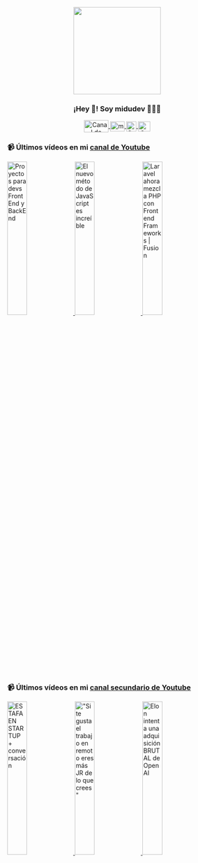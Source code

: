 <p align="center" width="300">
   <img align="center" width="200" src="https://user-images.githubusercontent.com/1561955/106762302-fda9de00-6635-11eb-99be-3ef744e60c0e.png" />
   <h3 align="center">¡Hey 👋! Soy midudev 👨🏻‍💻</h3>
</p>

<p align="center">
   <a href="https://twitch.tv/midudev" target="blank">
    <img align="center" src="https://upload.wikimedia.org/wikipedia/commons/c/ce/Twitch_logo_2019.svg" alt="Canal de Twitch de midudev" height="28px" width="56px" />
  </a>
  <span style="width: 8px;"> </span>
   <a href="https://youtube.com/midudev" target="blank">
    <img align="center" src="https://upload.wikimedia.org/wikipedia/commons/0/09/YouTube_full-color_icon_%282017%29.svg" alt="midudev" height="23px" width="33px" />
  </a>
  <span style="width: 8px;"> </span>
  <a href="https://instagram.com/midu.dev" target="blank">
    <img align="center" src="https://upload.wikimedia.org/wikipedia/commons/e/e7/Instagram_logo_2016.svg" alt="Canal de Instagram de midu.dev" height="23px" width="23px" />
  </a>
  <span style="width: 8px;"> </span>
  <a href="https://twitter.com/midudev" target="blank">
    <img align="center" src="https://upload.wikimedia.org/wikipedia/commons/thumb/6/6f/Logo_of_Twitter.svg/2491px-Logo_of_Twitter.svg.png" alt="Canal de Twitter de midudev" height="23px" width="28px" />
  </a>
</p>

### 📹 Últimos vídeos en mi [canal de Youtube](https://youtube.com/midudev?sub_confirmation=1)

<a href='https://youtu.be/QIVMWwkOHow' target='_blank'>
  <img width='30%' src='https://img.youtube.com/vi/QIVMWwkOHow/mqdefault.jpg' alt='Proyectos para devs FrontEnd y BackEnd' />
</a>
<a href='https://youtu.be/Ft2F4kW6OpQ' target='_blank'>
  <img width='30%' src='https://img.youtube.com/vi/Ft2F4kW6OpQ/mqdefault.jpg' alt='El nuevo método de JavaScript es increíble' />
</a>
<a href='https://youtu.be/0xGW8qhaeQI' target='_blank'>
  <img width='30%' src='https://img.youtube.com/vi/0xGW8qhaeQI/mqdefault.jpg' alt='Laravel ahora mezcla PHP con Frontend Frameworks | Fusion' />
</a>

### 📹 Últimos vídeos en mi [canal secundario de Youtube](https://youtube.com/midulive?sub_confirmation=1)

<a href='https://youtu.be/uKlNMW2QCng' target='_blank'>
  <img width='30%' src='https://img.youtube.com/vi/uKlNMW2QCng/mqdefault.jpg' alt='ESTAFA EN STARTUP + conversación' />
</a>
<a href='https://youtu.be/KSIj-AyrDOk' target='_blank'>
  <img width='30%' src='https://img.youtube.com/vi/KSIj-AyrDOk/mqdefault.jpg' alt='"Si te gusta el trabajo en remoto eres más JR de lo que crees"' />
</a>
<a href='https://youtu.be/c-KV2t_uEyE' target='_blank'>
  <img width='30%' src='https://img.youtube.com/vi/c-KV2t_uEyE/mqdefault.jpg' alt='Elon intenta una adquisición BRUTAL de OpenAI' />
</a>